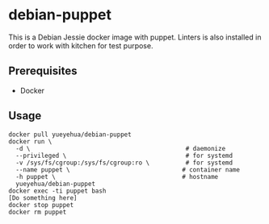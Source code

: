 debian-puppet
=============

This is a Debian Jessie docker image with puppet.
Linters is also installed in order to work with kitchen
for test purpose.

Prerequisites
-------------

- Docker

Usage
-----

```text
docker pull yueyehua/debian-puppet
docker run \
  -d \                                           # daemonize
  --privileged \                                 # for systemd
  -v /sys/fs/cgroup:/sys/fs/cgroup:ro \          # for systemd
  --name puppet \                               # container name
  -h puppet \                                   # hostname
  yueyehua/debian-puppet
docker exec -ti puppet bash
[Do something here]
docker stop puppet
docker rm puppet
```

